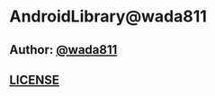 # AndroidLibrary@wada811

## Author: [@wada811](http://twitter.com/wada811)

## [LICENSE](https://github.com/wada811/AndroidLibrary-wada811/blob/master/LICENSE)
